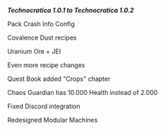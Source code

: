 _**Technocratica 1.0.1 to Technocratica 1.0.2**_

Pack Crash Info Config

Covalence Dust recipes

Uranium Ore + JEI

Even more recipe changes

Quest Book added "Crops" chapter

Chaos Guardian has 10.000 Health instead of 2.000

Fixed Discord integration

Redesigned Modular Machines
